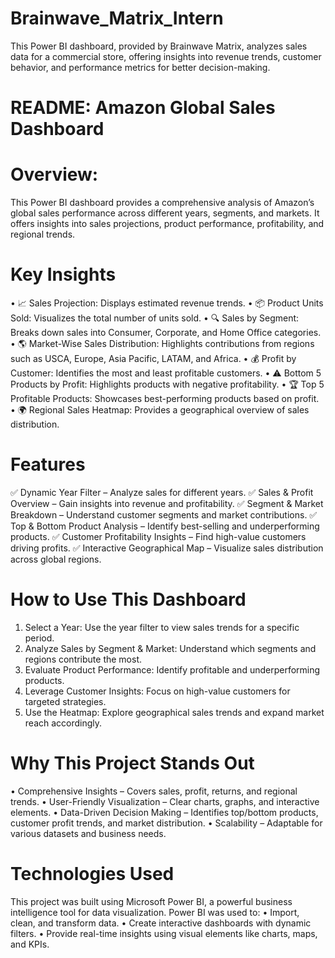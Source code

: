 # Brainwave_Matrix_Intern
This Power BI dashboard, provided by Brainwave Matrix, analyzes sales data for a commercial store, offering insights into revenue trends, customer behavior, and performance metrics for better decision-making.





# README: Amazon Global Sales Dashboard
# Overview:
This Power BI dashboard provides a comprehensive analysis of Amazon’s global sales performance across different years, segments, and markets. It offers insights into sales projections, product performance, profitability, and regional trends.
# Key Insights 
•	📈 Sales Projection: Displays estimated revenue trends.
•	📦 Product Units Sold: Visualizes the total number of units sold.
•	🔍 Sales by Segment: Breaks down sales into Consumer, Corporate, and Home Office categories.
•	🌎 Market-Wise Sales Distribution: Highlights contributions from regions such as USCA, Europe, Asia Pacific, LATAM, and Africa.
•	💰 Profit by Customer: Identifies the most and least profitable customers.
•	⚠ Bottom 5 Products by Profit: Highlights products with negative profitability.
•	🏆 Top 5 Profitable Products: Showcases best-performing products based on profit.
•	🌍 Regional Sales Heatmap: Provides a geographical overview of sales distribution.
# Features
✅ Dynamic Year Filter – Analyze sales for different years.
✅ Sales & Profit Overview – Gain insights into revenue and profitability.
✅ Segment & Market Breakdown – Understand customer segments and market contributions.
✅ Top & Bottom Product Analysis – Identify best-selling and underperforming products.
✅ Customer Profitability Insights – Find high-value customers driving profits.
✅ Interactive Geographical Map – Visualize sales distribution across global regions.
# How to Use This Dashboard
1.	Select a Year: Use the year filter to view sales trends for a specific period.
2.	Analyze Sales by Segment & Market: Understand which segments and regions contribute the most.
3.	Evaluate Product Performance: Identify profitable and underperforming products.
4.	Leverage Customer Insights: Focus on high-value customers for targeted strategies.
5.	Use the Heatmap: Explore geographical sales trends and expand market reach accordingly.



# Why This Project Stands Out
•	Comprehensive Insights – Covers sales, profit, returns, and regional trends.
•	User-Friendly Visualization – Clear charts, graphs, and interactive elements.
•	Data-Driven Decision Making – Identifies top/bottom products, customer profit trends, and market distribution.
•	Scalability – Adaptable for various datasets and business needs.


# Technologies Used
This project was built using Microsoft Power BI, a powerful business intelligence tool for data visualization. Power BI was used to:
•	Import, clean, and transform data.
•	Create interactive dashboards with dynamic filters.
•	Provide real-time insights using visual elements like charts, maps, and KPIs.

